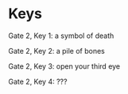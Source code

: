 # Keys

 Gate 2, Key 1: a symbol of death

 Gate 2, Key 2: a pile of bones

 Gate 2, Key 3: open your third eye

 Gate 2, Key 4: ???
